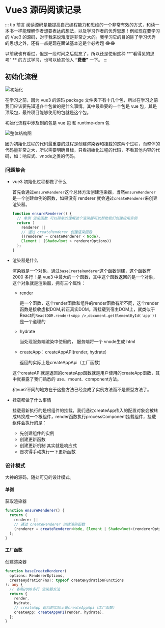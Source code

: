 # Vue3 源码阅读记录

::: tip 前言
阅读源码是能提高自己编程能力和思维的一个非常有效的方式，和读一本书一样能理解作者想要表达的想法，以及学习作者的优秀思想！例如现在要学习的 Vue3 的源码，对于我来说难度是非常之大的。我学习它的目的除了学习优秀的思想之外，还有一点是现在面试基本这是个必考题 😂😂

以前我也有看过，但是一段时间之后就忘了，所以还是使用这种 **“看得见的思考” ** 的方式学习，也可以给其他人 **“费曼”** 一下。
:::

## 初始化流程

![初始化](https://vitepress-source.oss-cn-beijing.aliyuncs.com/vuepackage.jpg)

在学习之前，因为 vue3 的源码 package 文件夹下有十几个包，所以在学习之前我们应该要先知道各个包做的是什么事情。其中最重要的一个包是 vue 包，其是顶级包，最终项目能够使用的包就是这个包。

初始化流程中涉及到的包是 vue 包 和 runtime-dom 包

![整体结构图](http://vitepress-source.oss-cn-beijing.aliyuncs.com/vue3.png)

因为初始化过程的代码最重要的过程是创建渲染器和挂载的这两个过程，而整体的代码量非常之大，所以需要明确目标，只看初始化过程的代码，不看其他内容的代码，如：响应式、vnode之类的代码。

### 问题集合

- vue3 初始化过程都做了什么

  首先会通过`ensureRenderer`这个总体方法创建渲染器，当然`ensureRenderer`是一个创建单例的函数，如果没有 renderer 就会通过`createRenderer`来创建渲染器。

  ```ts
  function ensureRenderer() {
    // 单例 渲染函数 可以简单的理解这个渲染器可以帮助我们创建应用实例
    return (
      renderer ||
      // 通过 createRenderer 创建渲染函数
      ((renderer = createRenderer < Node),
      Element | (ShadowRoot > rendererOptions))
    );
  }
  ```

- 渲染器是什么

  渲染器是一个对象，通过`baseCreateRenderer`这个函数创建，这个函数有 2000 多行！是 vue3 中最大的一个函数，其中这个函数返回的是一个对象，这个对象就是渲染器，拥有三个属性：

  - render

    是一个函数，这个render函数和组件的render函数有所不同，这个render函数是接收虚拟DOM,转正真实DOM，再挂载到宿主DOM上，就类似于React的`ReactDOM.render(<App />,document.getElementById('app'))`是一个道理的

  - hydrate

    当处理服务端渲染中使用的， 服务端将一个 vnode生成 html

  - createApp：createAppAPI(render, hydrate)

    返回的实际上是createAppApi（工厂函数）

  这个createAPI就是返回的createApp函数就是用户使用的createApp函数，其中就暴露了我们熟悉的 use、mount、component方法。

  和vue2不同的地方在于这些方法已经变成了实例方法而不是原型方法了。

- 挂载都做了什么事情

  挂载最新执行的是根组件的挂载，我们通过createApp传入的配置对象会被转成转换成一个根组件，render函数执行processComponent挂载组件，挂载组件会执行的是：

  - 先创建组件的实例
  - 创建更新函数
  - 创建更新机制 其实就是响应式
  - 首次得手动执行一下更新函数

### 设计模式

大神的源码，随处可见的设计模式。

#### 单例

获取渲染器

```ts
function ensureRenderer() {
  return (
    renderer ||
    // 通过 createRenderer 创建渲染函数
    (renderer = createRenderer<Node, Element | ShadowRoot>(rendererOptions))
  );
}
```

#### 工厂函数

创建渲染器

```ts
function baseCreateRenderer(
  options: RendererOptions,
  createHydrationFns?: typeof createHydrationFunctions
): any {
  // 省略2000多行 渲染器方法
  return {
    render,
    hydrate,
    // createApp 返回的实际上是createAppApi（工厂函数）
    createApp: createAppAPI(render, hydrate), 
  };
}
```

